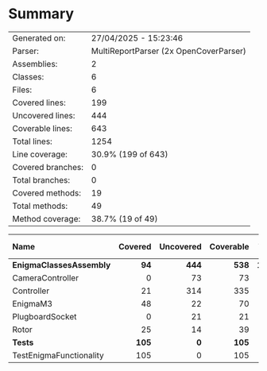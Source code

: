 ﻿# Summary
|||
|:---|:---|
| Generated on: | 27/04/2025 - 15:23:46 |
| Parser: | MultiReportParser (2x OpenCoverParser) |
| Assemblies: | 2 |
| Classes: | 6 |
| Files: | 6 |
| Covered lines: | 199 |
| Uncovered lines: | 444 |
| Coverable lines: | 643 |
| Total lines: | 1254 |
| Line coverage: | 30.9% (199 of 643) |
| Covered branches: | 0 |
| Total branches: | 0 |
| Covered methods: | 19 |
| Total methods: | 49 |
| Method coverage: | 38.7% (19 of 49) |

|**Name**|**Covered**|**Uncovered**|**Coverable**|**Total**|**Line coverage**|**Covered**|**Total**|**Branch coverage**|**Covered**|**Total**|**Method coverage**|
|:---|---:|---:|---:|---:|---:|---:|---:|---:|---:|---:|---:|
|**EnigmaClassesAssembly**|**94**|**444**|**538**|**1008**|**17.4%**|**0**|**0**|****|**12**|**42**|**28.5%**|
|CameraController|0|73|73|124|0%|0|0||0|8|0%|
|Controller|21|314|335|636|6.2%|0|0||3|15|20%|
|EnigmaM3|48|22|70|124|68.5%|0|0||4|6|66.6%|
|PlugboardSocket|0|21|21|40|0%|0|0||0|5|0%|
|Rotor|25|14|39|84|64.1%|0|0||5|8|62.5%|
|**Tests**|**105**|**0**|**105**|**246**|**100%**|**0**|**0**|****|**7**|**7**|**100%**|
|TestEnigmaFunctionality|105|0|105|246|100%|0|0||7|7|100%|
